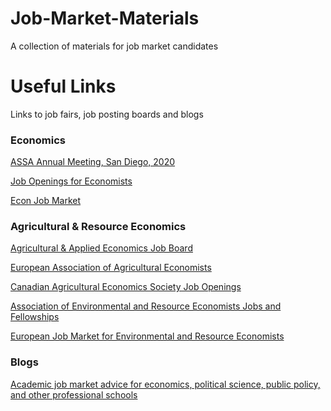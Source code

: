 # Job-Market-Materials
A collection of materials for job market candidates

# Useful Links

Links to job fairs, job posting boards and blogs

### Economics

[ASSA Annual Meeting, San Diego, 2020](https://www.aeaweb.org/conference/)

[Job Openings for Economists](https://www.aeaweb.org/joe/listings)

[Econ Job Market](https://econjobmarket.org/positions)

### Agricultural & Resource Economics

[Agricultural & Applied Economics Job Board](https://aaea.execinc.com/edibo/JobBoard)

[European Association of Agricultural Economists](http://www.eaae.org/JobBoard.aspx)

[Canadian Agricultural Economics Society Job Openings](https://caes-scae.ca/view-openings/)

[Association of Environmental and Resource Economists Jobs and Fellowships](https://www.aere.org/post-jobs-fellowships)

[European Job Market for Environmental and Resource Economists](https://www.linkedin.com/company/european-association-of-environmental-and-resource-economists/)

### Blogs
[Academic job market advice for economics, political science, public policy, and other professional schools](https://chrisblattman.com/job-market/)

